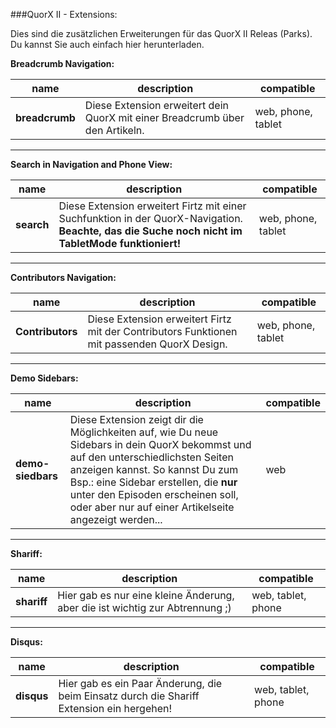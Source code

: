 ###QuorX II - Extensions:

Dies sind die zusätzlichen Erweiterungen für das QuorX II Releas (Parks). Du kannst Sie auch einfach <a herf="https://github.com/McCouman/quorx2.0_documentation/raw/master/ext/Extensions.zip">hier herunterladen</a>.


**Breadcrumb Navigation:**

name | description | compatible
------------ | ------------- | ------------- 
**breadcrumb** | Diese Extension erweitert dein QuorX mit einer Breadcrumb über den Artikeln. | web, phone, tablet


****

**Search in Navigation and Phone View:**

name | description | compatible
------------ | ------------- | ------------- 
**search** | Diese Extension erweitert Firtz mit einer Suchfunktion in der QuorX-Navigation. **Beachte, das die Suche noch nicht im TabletMode funktioniert!** | web, phone, tablet


****


**Contributors Navigation:**

name | description | compatible
------------ | ------------- | ------------- 
**Contributors** | Diese Extension erweitert Firtz mit der Contributors Funktionen mit passenden QuorX Design.| web, phone, tablet


****


**Demo Sidebars:**

name | description | compatible
------------ | ------------- | ------------- 
**demo-siedbars** | Diese Extension zeigt dir die Möglichkeiten auf, wie Du neue Sidebars in dein QuorX bekommst und auf den unterschiedlichsten Seiten anzeigen kannst. So kannst Du zum Bsp.: eine Sidebar erstellen, die **nur** unter den Episoden erscheinen soll, oder aber nur auf einer Artikelseite angezeigt werden...   | web


****


**Shariff:**

name | description | compatible
------------ | ------------- | ------------- 
**shariff** | Hier gab es nur eine kleine Änderung, aber die ist wichtig zur Abtrennung ;) | web, tablet, phone


****


**Disqus:**

name | description | compatible
------------ | ------------- | ------------- 
**disqus** | Hier gab es ein Paar Änderung, die beim Einsatz durch die Shariff Extension ein hergehen! | web, tablet, phone


